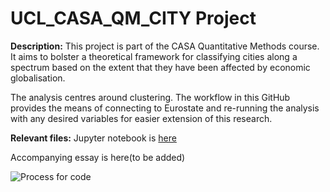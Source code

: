 # UCL_CASA_QM_CITY Project

**Description:** This project is part of the CASA Quantitative Methods course. It aims to bolster a theoretical framework for classifying cities along a spectrum based on the extent that they have been affected by economic globalisation.

The analysis centres around clustering. The workflow in this GitHub provides the means of connecting to Eurostate and re-running the analysis with any desired variables for easier extension of this research.

**Relevant files:**
Jupyter notebook is [here](https://github.com/antoniosfiala/UCL_CASA_QM_CITY/blob/master/QM_Research_Assignment_20191229_v1.2.ipynb)

Accompanying essay is here(to be added)

![Process for code ](https://github.com/antoniosfiala/UCL_CASA_QM_CITY/blob/master/3_Images/QM_Flow.png)
